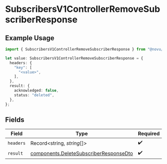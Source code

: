 # SubscribersV1ControllerRemoveSubscriberResponse

## Example Usage

```typescript
import { SubscribersV1ControllerRemoveSubscriberResponse } from "@novu/api/models/operations";

let value: SubscribersV1ControllerRemoveSubscriberResponse = {
  headers: {
    "key": [
      "<value>",
    ],
  },
  result: {
    acknowledged: false,
    status: "deleted",
  },
};
```

## Fields

| Field                                                                                            | Type                                                                                             | Required                                                                                         | Description                                                                                      |
| ------------------------------------------------------------------------------------------------ | ------------------------------------------------------------------------------------------------ | ------------------------------------------------------------------------------------------------ | ------------------------------------------------------------------------------------------------ |
| `headers`                                                                                        | Record<string, *string*[]>                                                                       | :heavy_check_mark:                                                                               | N/A                                                                                              |
| `result`                                                                                         | [components.DeleteSubscriberResponseDto](../../models/components/deletesubscriberresponsedto.md) | :heavy_check_mark:                                                                               | N/A                                                                                              |